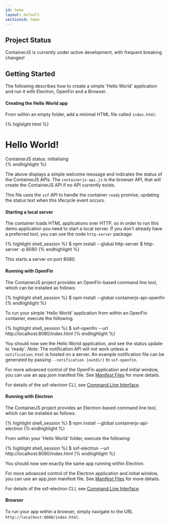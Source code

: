 ```yaml
---
id: home
layout: default
sectionid: home
---
```


## Project Status

ContainerJS is currently under active development, with frequent breaking changes!

## Getting Started

The following describes how to create a simple 'Hello World' application and run it with Electron, OpenFin and a Browser.

#### Creating the Hello World app

From within an empty folder, add a minimal HTML file called `index.html`:

{% highlight html %}
<!doctype html>
<meta charset="utf-8">
<body>
  <h1>Hello World!</h1>
  <div>
    ContainerJS status: <span id="status">initialising</span>
  </div>

  <script src="https://unpkg.com/containerjs-api-browser/build/dist/containerjs-api.js"></script>

  <script>
    ssf.app.ready()
      .then(() => {
        const status = document.getElementById('status')
        status.innerText = 'ready';
      });
  </script>
</body>
{% endhighlight %}

The above displays a simple welcome message and indicates the status of the ContainerJS APIs. The `containerjs-api.js` is the browser API, that will create the ContainerJS API if no API currently exists.

This file uses the `ssf` API to handle the container `ready` promise, updating the status text when this lifecycle event occurs.

#### Starting a local server

The container loads HTML applications over HTTP, so in order to run this demo application you need to start a local server. If you don't already have a preferred tool, you can use the node `http-server` package:

{% highlight shell_session %}
$ npm install --global http-server
$ http-server -p 8080
{% endhighlight %}

This starts a server on port 8080.

#### Running with OpenFin

The ContainerJS project provides an OpenFin-based command line tool, which can be installed as follows:

{% highlight shell_session %}
$ npm install --global containerjs-api-openfin
{% endhighlight %}

To run your simple 'Hello World' application from within an OpenFin container, execute the following:

{% highlight shell_session %}
$ ssf-openfin --url http://localhost:8080/index.html
{% endhighlight %}

You should now see the Hello World application, and see the status update to 'ready'. _Note:_ The notification API
will not work unless a `notification.html` is hosted on a server. An example notification file can be generated by passing
`--notification [outdir]` to `ssf-openfin`.

For more advanced control of the OpenFin application and initial window, you can use an app.json manifest file.
See [Manifest Files](manifest) for more details.

For details of the ssf-electron CLI, see [Command Line Interface](cli).

#### Running with Electron

The ContainerJS project provides an Electron-based command line tool, which can be installed as follows:

{% highlight shell_session %}
$ npm install --global containerjs-api-electron
{% endhighlight %}

From within your 'Hello World' folder, execute the following:

{% highlight shell_session %}
$ ssf-electron --url http://localhost:8080/index.html
{% endhighlight %}

You should now see exactly the same app running within Electron.

For more advanced control of the Electron application and initial window, you can use an app.json manifest file.
See [Manifest Files](manifest) for more details.

For details of the ssf-electron CLI, see [Command Line Interface](cli).

#### Browser

To run your app within a browser, simply navigate to the URL `http://localhost:8080/index.html`.
